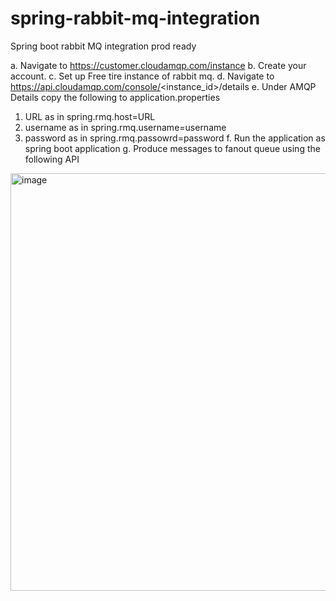 # spring-rabbit-mq-integration
Spring boot rabbit MQ integration prod ready

a. Navigate to https://customer.cloudamqp.com/instance
b. Create your account.
c. Set up Free tire instance of rabbit mq.
d. Navigate to https://api.cloudamqp.com/console/<instance_id>/details
e. Under AMQP Details copy the following to application.properties
  1. URL as <URL> in spring.rmq.host=URL
  2. username as in spring.rmq.username=username
  3. password as in spring.rmq.passowrd=password
f. Run the application as spring boot application
g. Produce messages to fanout queue using the following API
  <img width="668" alt="image" src="https://user-images.githubusercontent.com/12813677/184720131-45dd6f37-415a-4b4e-83bf-67056d322301.png">

